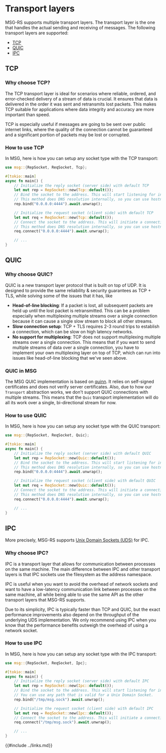 # Transport layers

MSG-RS supports multiple transport layers. The transport layer is the one that
handles the actual sending and receiving of messages. The following transport
layers are supported:

- [TCP](#tcp)
- [QUIC](#quic)
- [IPC](#ipc)

<!--
- [Inproc](#inproc)
- [UDP](#udp)
- [TLS](#tls)
  -->

## TCP

### Why choose TCP?

The TCP transport layer is ideal for scenarios where reliable, ordered, and error-checked
delivery of a stream of data is crucial. It ensures that data is delivered in the order it
was sent and retransmits lost packets. This makes TCP suitable for applications where data
integrity and accuracy are more important than speed.

TCP is especially useful if messages are going to be sent over public internet links, where
the quality of the connection cannot be guaranteed and a significant portion of packets may
be lost or corrupted.

### How to use TCP

In MSG, here is how you can setup any socket type with the TCP transport:

```rust
use msg::{RepSocket, ReqSocket, Tcp};

#[tokio::main]
async fn main() {
    // Initialize the reply socket (server side) with default TCP
    let mut rep = RepSocket::new(Tcp::default());
    // Bind the socket to the address. This will start listening for incoming connections.
    // This method does DNS resolution internally, so you can use hostnames here.
    rep.bind("0.0.0.0:4444").await.unwrap();

    // Initialize the request socket (client side) with default TCP
    let mut req = ReqSocket::new(Tcp::default());
    // Connect the socket to the address. This will initiate a connection to the server.
    // This method does DNS resolution internally, so you can use hostnames here.
    req.connect("0.0.0.0:4444").await.unwrap();

    // ...
}
```

## QUIC

### Why choose QUIC?

QUIC is a new transport layer protocol that is built on top of UDP. It is designed to provide the same
reliability & security guarantees as TCP + TLS, while solving some of the issues that it has, like

- **Head-of-line blocking**: If a packet is lost, all subsequent packets are held up until the lost packet
  is retransmitted. This can be a problem especially when multiplexing multiple streams over a single
  connection because it can cause a single slow stream to block all other streams.
- **Slow connection setup**: TCP + TLS requires 2-3 round trips to establish a connection, which can be
  slow on high latency networks.
- **No support for multiplexing**: TCP does not support multiplexing multiple streams over a single connection.
  This means that if you want to send multiple streams of data over a single connection, you have to
  implement your own multiplexing layer on top of TCP, which can run into issues like head-of-line
  blocking that we've seen above.

### QUIC in MSG

The MSG QUIC implementation is based on [quinn](https://github.com/quinn-rs/quinn). It relies on self-signed
certificates and does not verify server certificates. Also, due to how our `Transport` abstraction works, we
don't support QUIC connections with multiple streams. This means that the `Quic` transport implementation will
do all its work over a single, bi-directional stream for now.

### How to use QUIC

In MSG, here is how you can setup any socket type with the QUIC transport:

```rust
use msg::{RepSocket, ReqSocket, Quic};

#[tokio::main]
async fn main() {
    // Initialize the reply socket (server side) with default QUIC
    let mut rep = RepSocket::new(Quic::default());
    // Bind the socket to the address. This will start listening for incoming connections.
    // This method does DNS resolution internally, so you can use hostnames here.
    rep.bind("0.0.0.0:4444").await.unwrap();

    // Initialize the request socket (client side) with default QUIC
    let mut req = ReqSocket::new(Quic::default());
    // Connect the socket to the address. This will initiate a connection to the server.
    // This method does DNS resolution internally, so you can use hostnames here.
    req.connect("0.0.0.0:4444").await.unwrap();

    // ...
}
```

## IPC

More precisely, MSG-RS supports [Unix Domain Sockets (UDS)][uds] for IPC.

### Why choose IPC?

IPC is a transport layer that allows for communication between processes on the same machine.
The main difference between IPC and other transport layers is that IPC sockets use the filesystem
as the address namespace.

IPC is useful when you want to avoid the overhead of network sockets and want to have a low-latency
communication link between processes on the same machine, all while being able to use the same API
as the other transport layers that MSG-RS supports.

Due to its simplicity, IPC is typically faster than TCP and QUIC, but the exact performance improvements
also depend on the throughput of the underlying UDS implementation. We only recommend using IPC when you
know that the performance benefits outweigh the overhead of using a network socket.

### How to use IPC

In MSG, here is how you can setup any socket type with the IPC transport:

```rust
use msg::{RepSocket, ReqSocket, Ipc};

#[tokio::main]
async fn main() {
    // Initialize the reply socket (server side) with default IPC
    let mut rep = RepSocket::new(Ipc::default());
    // Bind the socket to the address. This will start listening for incoming connections.
    // You can use any path that is valid for a Unix Domain Socket.
    rep.bind("/tmp/msg.sock").await.unwrap();

    // Initialize the request socket (client side) with default IPC
    let mut req = ReqSocket::new(Ipc::default());
    // Connect the socket to the address. This will initiate a connection to the server.
    req.connect("/tmp/msg.sock").await.unwrap();

    // ...
}
```

[uds]: https://en.wikipedia.org/wiki/Unix_domain_socket

{{#include ../links.md}}
